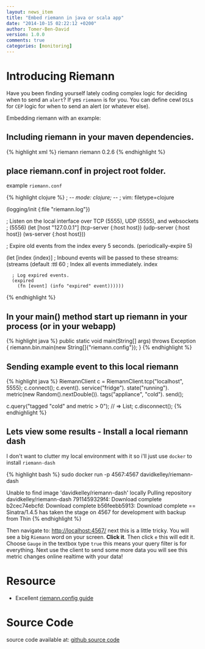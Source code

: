 ```yaml
---
layout: news_item
title: "Embed riemann in java or scala app"
date: "2014-10-15 02:22:12 +0200"
author: Tomer-Ben-David 
version: 1.0.0
comments: true
categories: [monitoring]
---
```

# Introducing Riemann

Have you been finding yourself lately coding complex logic for deciding when to send an `alert`? If yes `riemann` is for you.  You can define cewl `DSL`s for `CEP` logic for when to send an alert (or whatever else).

Embedding riemann with an example:

## Including riemann in your maven dependencies.

{% highlight xml %}
<dependency>
    <groupId>riemann</groupId>
    <artifactId>riemann</artifactId>
    <version>0.2.6</version>
</dependency>
{% endhighlight %}

## place riemann.conf in project root folder.

example `riemann.conf`

{% highlight clojure %}
; -*- mode: clojure; -*-
; vim: filetype=clojure

(logging/init {:file "riemann.log"})

; Listen on the local interface over TCP (5555), UDP (5555), and websockets
; (5556)
(let [host "127.0.0.1"]
  (tcp-server {:host host})
  (udp-server {:host host})
  (ws-server  {:host host}))

; Expire old events from the index every 5 seconds.
(periodically-expire 5)

(let [index (index)]
  ; Inbound events will be passed to these streams:
  (streams
    (default :ttl 60
      ; Index all events immediately.
      index

      ; Log expired events.
      (expired
        (fn [event] (info "expired" event))))))
{% endhighlight %}

## In your main() method start up riemann in your process (or in your webapp)
{% highlight java %}
public static void main(String[] args) throws Exception {
    riemann.bin.main(new String[]{"riemann.config"});
}
{% endhighlight %}

## Sending example event to this local riemann
 
{% highlight java %}
RiemannClient c = RiemannClient.tcp("localhost", 5555);
c.connect();
c.event().
        service("fridge").
        state("running").
        metric(new Random().nextDouble()).
        tags("appliance", "cold").
        send();

c.query("tagged \"cold\" and metric > 0"); // => List<Event>;
c.disconnect();
{% endhighlight %}

## Lets view some results - Install a local riemann dash
I don't want to clutter my local environment with it so i'll just use `docker` to install `riemann-dash`

{% highlight bash %}
sudo docker run -p 4567:4567 davidkelley/riemann-dash

Unable to find image 'davidkelley/riemann-dash' locally
Pulling repository davidkelley/riemann-dash
7911459329f4: Download complete 
b2cec74ebcfd: Download complete 
b56feebb5913: Download complete 
== Sinatra/1.4.5 has taken the stage on 4567 for development with backup from Thin
{% endhighlight %}

Then navigate to: [http://localhost:4567/](http://localhost:4567/)
next this is a little tricky.  You will see a big `Riemann` word on your screen. **Click it**.  Then click `e` this will edit it.  Choose `Gauge` in the textbox type `true` this means your query filter is for everything.  Next use the client to send some more data you will see this metric changes online realtime with your data!

# Resource
* Excellent [riemann.config guide](https://github.com/jdmaturen/reimann/blob/master/riemann.config.guide)

# Source Code

source code available at: [github source code](https://github.com/tomer-ben-david/TestEmbeedRiemann)